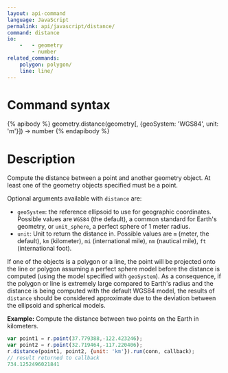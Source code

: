 ```yaml
---
layout: api-command
language: JavaScript
permalink: api/javascript/distance/
command: distance
io:
    -   - geometry
        - number
related_commands:
    polygon: polygon/
    line: line/
---
```

# Command syntax #

{% apibody %}
geometry.distance(geometry[, {geoSystem: 'WGS84', unit: 'm'}]) &rarr; number
{% endapibody %}

# Description #

Compute the distance between a point and another geometry object. At least one of the geometry objects specified must be a point.

Optional arguments available with `distance` are:

* `geoSystem`: the reference ellipsoid to use for geographic coordinates. Possible values are `WGS84` (the default), a common standard for Earth's geometry, or `unit_sphere`, a perfect sphere of 1 meter radius.
* `unit`: Unit to return the distance in. Possible values are `m` (meter, the default), `km` (kilometer), `mi` (international mile), `nm` (nautical mile), `ft` (international foot).

If one of the objects is a polygon or a line, the point will be projected onto the line or polygon assuming a perfect sphere model before the distance is computed (using the model specified with `geoSystem`). As a consequence, if the polygon or line is extremely large compared to Earth's radius and the distance is being computed with the default WGS84 model, the results of `distance` should be considered approximate due to the deviation between the ellipsoid and spherical models.


__Example:__ Compute the distance between two points on the Earth in kilometers.

```js
var point1 = r.point(37.779388,-122.423246);
var point2 = r.point(32.719464,-117.220406);
r.distance(point1, point2, {unit: 'km'}).run(conn, callback);
// result returned to callback 
734.1252496021841
```
